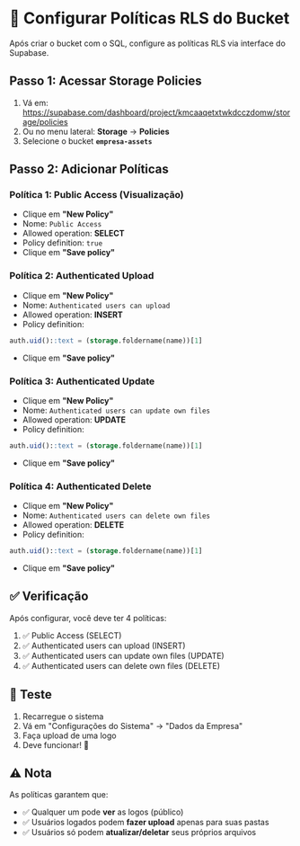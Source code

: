 # 🔐 Configurar Políticas RLS do Bucket

Após criar o bucket com o SQL, configure as políticas RLS via interface do Supabase.

## Passo 1: Acessar Storage Policies

1. Vá em: https://supabase.com/dashboard/project/kmcaaqetxtwkdcczdomw/storage/policies
2. Ou no menu lateral: **Storage** → **Policies**
3. Selecione o bucket **`empresa-assets`**

## Passo 2: Adicionar Políticas

### Política 1: Public Access (Visualização)
- Clique em **"New Policy"**
- Nome: `Public Access`
- Allowed operation: **SELECT**
- Policy definition: `true`
- Clique em **"Save policy"**

### Política 2: Authenticated Upload
- Clique em **"New Policy"**
- Nome: `Authenticated users can upload`
- Allowed operation: **INSERT**
- Policy definition:
```sql
auth.uid()::text = (storage.foldername(name))[1]
```
- Clique em **"Save policy"**

### Política 3: Authenticated Update
- Clique em **"New Policy"**
- Nome: `Authenticated users can update own files`
- Allowed operation: **UPDATE**
- Policy definition:
```sql
auth.uid()::text = (storage.foldername(name))[1]
```
- Clique em **"Save policy"**

### Política 4: Authenticated Delete
- Clique em **"New Policy"**
- Nome: `Authenticated users can delete own files`
- Allowed operation: **DELETE**
- Policy definition:
```sql
auth.uid()::text = (storage.foldername(name))[1]
```
- Clique em **"Save policy"**

## ✅ Verificação

Após configurar, você deve ter 4 políticas:
1. ✅ Public Access (SELECT) 
2. ✅ Authenticated users can upload (INSERT)
3. ✅ Authenticated users can update own files (UPDATE)
4. ✅ Authenticated users can delete own files (DELETE)

## 🧪 Teste

1. Recarregue o sistema
2. Vá em "Configurações do Sistema" → "Dados da Empresa"
3. Faça upload de uma logo
4. Deve funcionar! 🎉

## ⚠️ Nota

As políticas garantem que:
- ✅ Qualquer um pode **ver** as logos (público)
- ✅ Usuários logados podem **fazer upload** apenas para suas pastas
- ✅ Usuários só podem **atualizar/deletar** seus próprios arquivos
